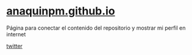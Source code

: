 # [anaquinpm.github.io](anaquinpm.github.io)

Página para conectar el contenido del repositorio y mostrar mi perfil en internet

[twitter](twitter.com/anaquinpm)
